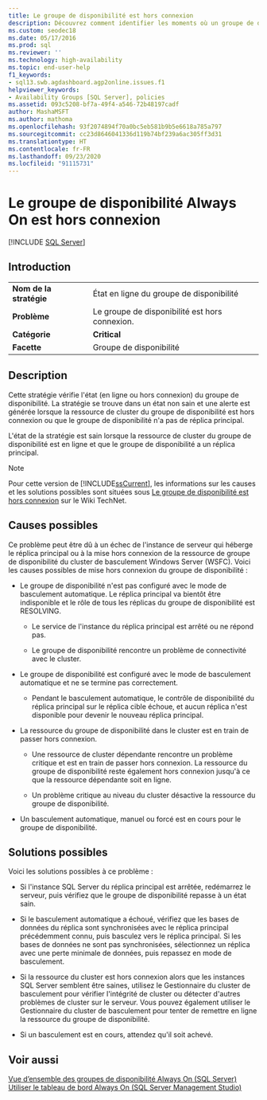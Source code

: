 ```yaml
---
title: Le groupe de disponibilité est hors connexion
description: Découvrez comment identifier les moments où un groupe de disponibilité Always On peut être mis hors connexion et les raisons possibles de cette opération.
ms.custom: seodec18
ms.date: 05/17/2016
ms.prod: sql
ms.reviewer: ''
ms.technology: high-availability
ms.topic: end-user-help
f1_keywords:
- sql13.swb.agdashboard.agp2online.issues.f1
helpviewer_keywords:
- Availability Groups [SQL Server], policies
ms.assetid: 093c5208-bf7a-49f4-a546-72b48197cadf
author: MashaMSFT
ms.author: mathoma
ms.openlocfilehash: 93f2074894f70a0bc5eb581b9b5e6618a785a797
ms.sourcegitcommit: cc23d8646041336d119b74bf239a6ac305ff3d31
ms.translationtype: HT
ms.contentlocale: fr-FR
ms.lasthandoff: 09/23/2020
ms.locfileid: "91115731"
---
```

# <a name="always-on-availability-group-is-offline"></a>Le groupe de disponibilité Always On est hors connexion
[!INCLUDE [SQL Server](../../../includes/applies-to-version/sqlserver.md)]
    
## <a name="introduction"></a>Introduction  
  
|||  
|-|-|  
|**Nom de la stratégie**|État en ligne du groupe de disponibilité|  
|**Problème**|Le groupe de disponibilité est hors connexion.|  
|**Catégorie**|**Critical**|  
|**Facette**|Groupe de disponibilité|  
  
## <a name="description"></a>Description  
 Cette stratégie vérifie l'état (en ligne ou hors connexion) du groupe de disponibilité. La stratégie se trouve dans un état non sain et une alerte est générée lorsque la ressource de cluster du groupe de disponibilité est hors connexion ou que le groupe de disponibilité n'a pas de réplica principal.  
  
 L'état de la stratégie est sain lorsque la ressource de cluster du groupe de disponibilité est en ligne et que le groupe de disponibilité a un réplica principal.  
  
> [!NOTE]  
>  Pour cette version de [!INCLUDE[ssCurrent](../../../includes/sscurrent-md.md)], les informations sur les causes et les solutions possibles sont situées sous [Le groupe de disponibilité est hors connexion](https://go.microsoft.com/fwlink/p/?LinkId=220850) sur le Wiki TechNet.  
  
## <a name="possible-causes"></a>Causes possibles  
 Ce problème peut être dû à un échec de l'instance de serveur qui héberge le réplica principal ou à la mise hors connexion de la ressource de groupe de disponibilité du cluster de basculement Windows Server (WSFC). Voici les causes possibles de mise hors connexion du groupe de disponibilité :  
  
-   Le groupe de disponibilité n'est pas configuré avec le mode de basculement automatique. Le réplica principal va bientôt être indisponible et le rôle de tous les réplicas du groupe de disponibilité est RESOLVING.  
  
    -   Le service de l'instance du réplica principal est arrêté ou ne répond pas.  
  
    -   Le groupe de disponibilité rencontre un problème de connectivité avec le cluster.  
  
-   Le groupe de disponibilité est configuré avec le mode de basculement automatique et ne se termine pas correctement.  
  
    -   Pendant le basculement automatique, le contrôle de disponibilité du réplica principal sur le réplica cible échoue, et aucun réplica n'est disponible pour devenir le nouveau réplica principal.  
  
-   La ressource du groupe de disponibilité dans le cluster est en train de passer hors connexion.  
  
    -   Une ressource de cluster dépendante rencontre un problème critique et est en train de passer hors connexion. La ressource du groupe de disponibilité reste également hors connexion jusqu'à ce que la ressource dépendante soit en ligne.  
  
    -   Un problème critique au niveau du cluster désactive la ressource du groupe de disponibilité.  
  
-   Un basculement automatique, manuel ou forcé est en cours pour le groupe de disponibilité.  
  
## <a name="possible-solutions"></a>Solutions possibles  
 Voici les solutions possibles à ce problème :  
  
-   Si l'instance SQL Server du réplica principal est arrêtée, redémarrez le serveur, puis vérifiez que le groupe de disponibilité repasse à un état sain.  
  
-   Si le basculement automatique a échoué, vérifiez que les bases de données du réplica sont synchronisées avec le réplica principal précédemment connu, puis basculez vers le réplica principal. Si les bases de données ne sont pas synchronisées, sélectionnez un réplica avec une perte minimale de données, puis repassez en mode de basculement.  
  
-   Si la ressource du cluster est hors connexion alors que les instances SQL Server semblent être saines, utilisez le Gestionnaire du cluster de basculement pour vérifier l'intégrité de cluster ou détecter d'autres problèmes de cluster sur le serveur. Vous pouvez également utiliser le Gestionnaire du cluster de basculement pour tenter de remettre en ligne la ressource du groupe de disponibilité.  
  
-   Si un basculement est en cours, attendez qu'il soit achevé.  
  
## <a name="see-also"></a>Voir aussi  
 [Vue d’ensemble des groupes de disponibilité Always On &#40;SQL Server&#41;](../../../database-engine/availability-groups/windows/overview-of-always-on-availability-groups-sql-server.md)   
 [Utiliser le tableau de bord Always On &#40;SQL Server Management Studio&#41;](../../../database-engine/availability-groups/windows/use-the-always-on-dashboard-sql-server-management-studio.md)  
  
  
